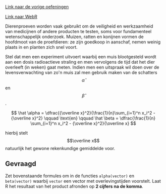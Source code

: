<div class="text-end">
    <a class="btn btn-filled with-icon" href="https://dodona.be/nl/courses/2690" target="_blank"><i class="mdi mdi-backburger mdi-24" title="link"></i>Link naar de vorige oefeningen</a>
</div>

<div class="text-end" style="margin-top:15px">
    <a class="btn btn-filled with-icon" href="https://webr.r-wasm.org/latest/" target="_blank"><i class="mdi mdi-cloud-tags mdi-24" title="link"></i>Link naar WebR</a>
</div>

Dierenproeven worden vaak gebruikt om de veiligheid en werkzaamheid van medicijnen of andere producten te testen, soms voor fundamenteel wetenschappelijk onderzoek. Muizen, ratten en konijnen vormen de hoofdmoot van de proefdieren: ze zijn goedkoop in aanschaf, nemen weinig plaats in en planten zich snel voort.

Stel dat men een experiment uitvoert waarbij een muis blootgesteld wordt aan een dosis radioactieve straling en men vervolgens de tijd dat het dier overleeft (in weken) gaat meten. Indien men een uitspraak wil doen over de levensverwachting van zo'n muis zal men gebruik maken van de schatters $$\hat \alpha$$ en $$\hat \beta$$.

$$
\hat \alpha = \dfrac{{\overline x}^2}{\frac{1}{n}\sum_{i=1}^n x_i^2 - {\overline x}^2} \qquad \text{en} \qquad \hat \beta = \dfrac{\frac{1}{n} \sum_{i=1}^n x_i^2 - {\overline x}^2}{\overline x}
$$

hierbij stelt $$\overline x$$ natuurlijk het gewone rekenkundige gemiddelde voor.

## Gevraagd

Zet bovenstaande formules om in de functies `alpha(vector)` en `beta(vector)` waarbij `vector` een vector met overlevingstijden voorstelt.
Laat R het resultaat van het product afronden op **2 cijfers na de komma**.